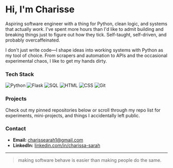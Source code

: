 # Hi, I'm Charisse

Aspiring software engineer with a thing for Python, clean logic, and systems that actually *work*. I've spent more hours than I'd like to admit building and breaking things just to figure out how they tick. Self-taught, self-driven, and probably overcaffeinated.

I don't just write code—I shape ideas into working systems with Python as my tool of choice. From scrapers and automation to APIs and the occasional experimental chaos, I like to get my hands dirty.

### Tech Stack
![Python](https://img.shields.io/badge/Python-3776AB?style=for-the-badge&logo=python&logoColor=white)
![Flask](https://img.shields.io/badge/Flask-000000?style=for-the-badge&logo=flask&logoColor=white)
![SQL](https://img.shields.io/badge/SQL-336791?style=for-the-badge&logo=postgresql&logoColor=white)
![HTML](https://img.shields.io/badge/HTML-E34F26?style=for-the-badge&logo=html5&logoColor=white)
![CSS](https://img.shields.io/badge/CSS-1572B6?style=for-the-badge&logo=css3&logoColor=white)
![Git](https://img.shields.io/badge/Git-F05032?style=for-the-badge&logo=git&logoColor=white)

### Projects
Check out my pinned repositories below or scroll through my repo list for experiments, mini-projects, and things I accidentally left public.

### Contact
- **Email:** charissearah1@gmail.com  
- **LinkedIn:** [linkedin.com/in/charissa-sarah](https://www.linkedin.com/in/charissa-sarah-344332235)

---

> making software behave is easier than making people do the same.
